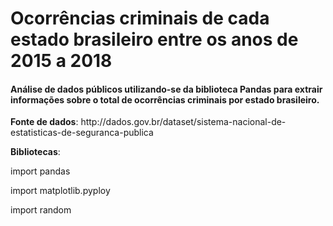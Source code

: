 <h1>Ocorrências criminais de cada estado brasileiro entre os anos de 2015 a 2018</h1>

<h4>Análise de dados públicos utilizando-se da biblioteca Pandas para extrair informações sobre o total de ocorrências criminais por estado brasileiro.</h4>

<p><strong>Fonte de dados</strong>: http://dados.gov.br/dataset/sistema-nacional-de-estatisticas-de-seguranca-publica</p>
<p><strong>Bibliotecas</strong>:</p>
<p>import pandas</p>
<p>import matplotlib.pyploy</p>
<p>import random</p>
